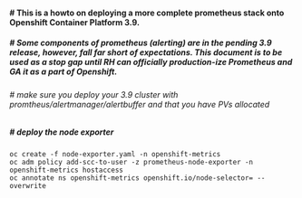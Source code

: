 #### # This is a howto on deploying a more complete prometheus stack onto Openshift Container Platform 3.9. 
##### # Some components of prometheus (alerting) are in the pending 3.9 release, however, fall far short of expectations.  This document is to be used as a stop gap until RH can officially production-ize Prometheus and GA it as a part of Openshift.

###### # make sure you deploy your 3.9 cluster with promtheus/alertmanager/alertbuffer and that you have PVs allocated
##### # deploy the node exporter
```
oc create -f node-exporter.yaml -n openshift-metrics
oc adm policy add-scc-to-user -z prometheus-node-exporter -n openshift-metrics hostaccess
oc annotate ns openshift-metrics openshift.io/node-selector= --overwrite
```

